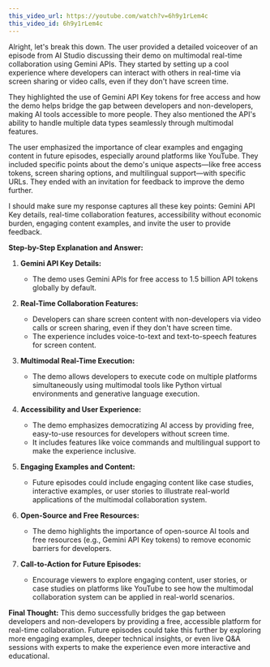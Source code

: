 ```yaml
---
this_video_url: https://youtube.com/watch?v=6h9y1rLem4c
this_video_id: 6h9y1rLem4c
---
```

<think>
Alright, let's break this down. The user provided a detailed voiceover of an episode from AI Studio discussing their demo on multimodal real-time collaboration using Gemini APIs. They started by setting up a cool experience where developers can interact with others in real-time via screen sharing or video calls, even if they don't have screen time. 

They highlighted the use of Gemini API Key tokens for free access and how the demo helps bridge the gap between developers and non-developers, making AI tools accessible to more people. They also mentioned the API's ability to handle multiple data types seamlessly through multimodal features.

The user emphasized the importance of clear examples and engaging content in future episodes, especially around platforms like YouTube. They included specific points about the demo's unique aspects—like free access tokens, screen sharing options, and multilingual support—with specific URLs. They ended with an invitation for feedback to improve the demo further.

I should make sure my response captures all these key points: Gemini API Key details, real-time collaboration features, accessibility without economic burden, engaging content examples, and invite the user to provide feedback.
</think>

**Step-by-Step Explanation and Answer:**

1. **Gemini API Key Details:**
   - The demo uses Gemini APIs for free access to 1.5 billion API tokens globally by default.

2. **Real-Time Collaboration Features:**
   - Developers can share screen content with non-developers via video calls or screen sharing, even if they don't have screen time.
   - The experience includes voice-to-text and text-to-speech features for screen content.

3. **Multimodal Real-Time Execution:**
   - The demo allows developers to execute code on multiple platforms simultaneously using multimodal tools like Python virtual environments and generative language execution.

4. **Accessibility and User Experience:**
   - The demo emphasizes democratizing AI access by providing free, easy-to-use resources for developers without screen time.
   - It includes features like voice commands and multilingual support to make the experience inclusive.

5. **Engaging Examples and Content:**
   - Future episodes could include engaging content like case studies, interactive examples, or user stories to illustrate real-world applications of the multimodal collaboration system.

6. **Open-Source and Free Resources:**
   - The demo highlights the importance of open-source AI tools and free resources (e.g., Gemini API Key tokens) to remove economic barriers for developers.

7. **Call-to-Action for Future Episodes:**
   - Encourage viewers to explore engaging content, user stories, or case studies on platforms like YouTube to see how the multimodal collaboration system can be applied in real-world scenarios.

**Final Thought:**
This demo successfully bridges the gap between developers and non-developers by providing a free, accessible platform for real-time collaboration. Future episodes could take this further by exploring more engaging examples, deeper technical insights, or even live Q&A sessions with experts to make the experience even more interactive and educational.
